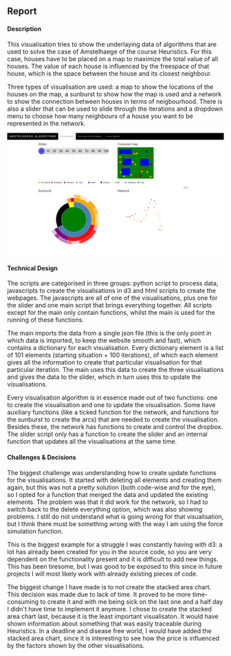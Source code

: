 
## Report

#### Description
This visualisation tries to show the underlaying data of
algorithms that are used to solve the case of Amstelhaege of the
course Heuristics.
For this case, houses have to be placed on a map to maximize the
total value of all houses. The value of each house is influenced
by the freespace of that house, which is the space between the
house and its closest neighbour.

Three types of visualisation are used: a map to show the locations of the houses on the map, a sunburst to show how the map is used and a network to show the connection between houses in terms of neigbourhood. There is also a slider that can be used to slide through the iterations and a dropdown menu to choose how many neighbours of a house you want to be represented in the network.

![](doc/screenshot.png)


#### Technical Design
The scripts are categorised in three groups: python script to process data, javascripts to create the visualisations in d3 and html scripts to create the webpages. The javascripts are all of one of the visualisations, plus one for the slider and one main script that brings everything together. All scripts except for the main only contain functions, whilst the main is used for the running of these functions.

The main imports the data from a single json file (this is the only point in which data is imported, to keep the website smooth and fast), which contains a dictionary for each visualisation. Every dictionary element is a list of 101 elements (starting situation + 100 iterations), of which each element gives all the information to create that particular visualisation for that particular iteration. The main uses this data to create the three visualisations and gives the data to the slider, which in turn uses this to update the visualisations.

Every visualisation algorithm is in essence made out of two functions: one to create the visualisation and one to update the visualisation. Some have auxiliary functions (like a ticked function for the network, and functions for the sunburst to create the arcs) that are needed to create the visualisation. Besides these, the network has functions to create and control the dropbox. The slider script only has a function to create the slider and an internal function that updates all the visualisations at the same time.


#### Challenges & Decisions
The biggest challenge was understanding how to create update functions for the visualisations. It started with deleting all elements and creating them again, but this was not a pretty solution (both code-wise and for the eye), so I opted for a function that merged the data and updated the existing elements. The problem was that it did work for the network, so I had to switch back to the delete everything option, which was also showing problems. I still do not understand what is going wrong for that visualisation, but I think there must be something wrong with the way I am using the force simulation function.

This is the biggest example for a struggle I was constantly having with d3: a lot has already been created for you in the source code, so you are very dependent on the functionality present and it is difficult to add new things. This has been tiresome, but I was good to be exposed to this since in future projects I will most likely work with already existing pieces of code.

The biggest change I have made is to not create the stacked area chart. This decision was made due to lack of time. It proved to be more time-consuming to create it and with me being sick on the last one and a half day I didn't have time to implement it anymore. I chose to create the stacked area chart last, because it is the least important visualisaton. It would have shown information about something that was easily traceable during Heuristics. In a deadline and disease free world, I would have added the stacked area chart, since it is interesting to see how the price is influenced by the factors shown by the other visualisations.
